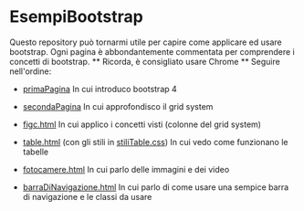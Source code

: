 # EsempiBootstrap

Questo repository può tornarmi utile per capire come applicare ed usare bootstrap.
Ogni pagina è abbondantemente commentata per comprendere i concetti di bootstrap.
** Ricorda, è consigliato usare Chrome ** 
Seguire nell'ordine:

- [primaPagina](https://github.com/marcoBelt99/EsempiBootstrap/blob/master/primaPagina.html) In cui introduco bootstrap 4

- [secondaPagina](https://github.com/marcoBelt99/EsempiBootstrap/blob/master/secondaPagina.html) In cui approfondisco il grid system

- [figc.html](https://github.com/marcoBelt99/EsempiBootstrap/blob/master/figc.html) In cui applico i concetti visti (colonne del grid system)

- [table.html](https://github.com/marcoBelt99/EsempiBootstrap/blob/master/table.html) (con gli stili in [stiliTable.css](https://github.com/marcoBelt99/EsempiBootstrap/blob/master/stiliTable.css)) In cui vedo come funzionano le tabelle

- [fotocamere.html](https://github.com/marcoBelt99/EsempiBootstrap/blob/master/fotocamere.html) In cui parlo delle immagini e dei video

- [barraDiNavigazione.html](https://github.com/marcoBelt99/EsempiBootstrap/blob/master/barraDiNavigazione.html) In cui parlo di come usare una sempice barra di navigazione e le classi da usare
